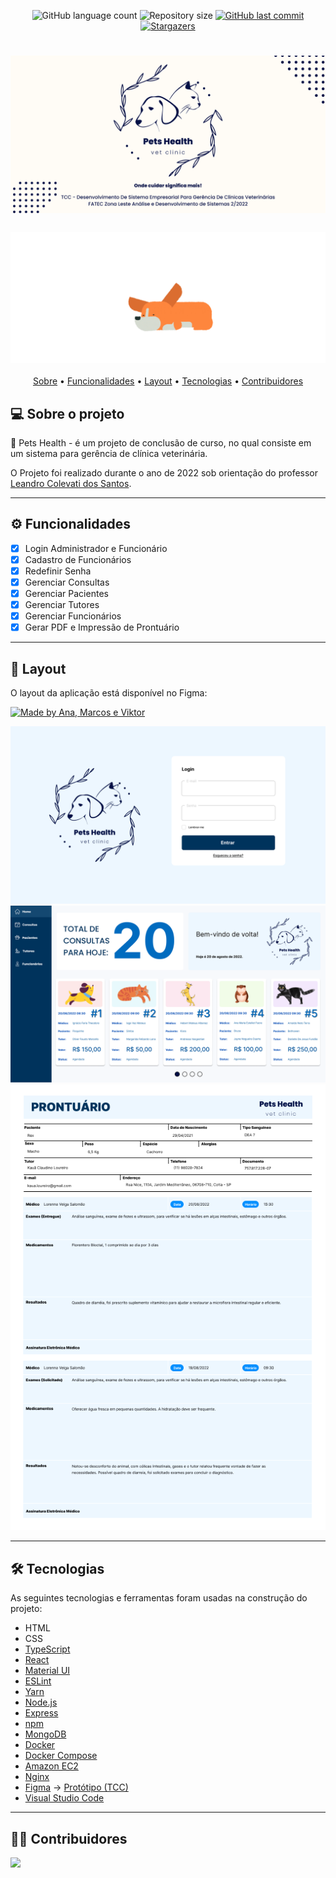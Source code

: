 <p align="center">
  <img alt="GitHub language count" src="https://img.shields.io/github/languages/count/userBarbosa/arara-azul?color=%2304D361">
  <img alt="Repository size" src="https://img.shields.io/github/repo-size/userBarbosa/arara-azul">
  <a href="https://github.com/userBarbosa/arara-azul/commits/main">
    <img alt="GitHub last commit" src="https://img.shields.io/github/last-commit/userBarbosa/arara-azul">
  </a>
   <a href="https://github.com/userBarbosa/arara-azul/stargazers">
    <img alt="Stargazers" src="https://img.shields.io/github/stars/userBarbosa/arara-azul?style=social">
  </a>
</p>

<h1 align="center">
    <img alt="banner-tcc" title="#banner-tcc" src="./.github/banner-tcc.png"/>
</h1>

<h3 align="center"> 
  <img alt="gif-tcc" title="#gif-tcc" src="./.github/gif-tcc.gif"/>
</h3>

<p align="center">
 <a href="#-sobre-o-projeto">Sobre</a> •
 <a href="#-funcionalidades">Funcionalidades</a> •
 <a href="#-layout">Layout</a> • 
 <a href="#-tecnologias">Tecnologias</a> • 
 <a href="#-contribuidores">Contribuidores</a>
</p>

## 💻 Sobre o projeto

🐶 Pets Health - é um projeto de conclusão de curso, no qual consiste em um sistema para gerência de clínica veterinária.

O Projeto foi realizado durante o ano de 2022 sob orientação do professor [Leandro Colevati dos Santos](https://github.com/lecolevati).

---
## ⚙️ Funcionalidades

- [x] Login Administrador e Funcionário
- [x] Cadastro de Funcionários
- [x] Redefinir Senha
- [x] Gerenciar Consultas
- [x] Gerenciar Pacientes
- [x] Gerenciar Tutores
- [x] Gerenciar Funcionários
- [x] Gerar PDF e Impressão de Prontuário

---

## 🎨 Layout

O layout da aplicação está disponível no Figma:

<a href="https://www.figma.com/file/8K7nK20bwcnGD54uCLUdUh/TCC">
  <img alt="Made by Ana, Marcos e Viktor" src="https://img.shields.io/badge/Acessar%20Layout%20-Figma-%2304D361">
</a>

<p align="center">
  <img alt="login" title="#login" src="./.github/login.png" >
  <img alt="dashboard" title="#dashboard" src="./.github/dashboard.png">
  <img alt="prontuario" title="#prontuario" src="./.github/prontuario-por-paciente.png">
</p>

---

## 🛠 Tecnologias

As seguintes tecnologias e ferramentas foram usadas na construção do projeto:

  - HTML
  - CSS
  - [TypeScript](https://www.typescriptlang.org/)
  - [React](https://pt-br.reactjs.org/)
  - [Material UI](https://mui.com/pt/)
  - [ESLint](https://eslint.org/)
  - [Yarn](https://yarnpkg.com/)
  - [Node.js](https://nodejs.org/en/)
  - [Express](https://expressjs.com/)
  - [npm](https://www.npmjs.com/)
  - [MongoDB](https://www.mongodb.com/)
  - [Docker](https://www.docker.com/)
  - [Docker Compose](https://docs.docker.com/compose/)
  - [Amazon EC2](https://aws.amazon.com/pt/ec2/)
  - [Nginx](https://www.nginx.com/)
  - [Figma](https://www.figma.com/) → [Protótipo (TCC)](https://www.figma.com/file/8K7nK20bwcnGD54uCLUdUh/TCC)
  - [Visual Studio Code](https://code.visualstudio.com/)

---

## 👨‍💻 Contribuidores
<a href="https://github.com/userBarbosa/arara-azul/graphs/contributors">
  <img src="https://contrib.rocks/image?repo=userBarbosa/arara-azul" />
</a>